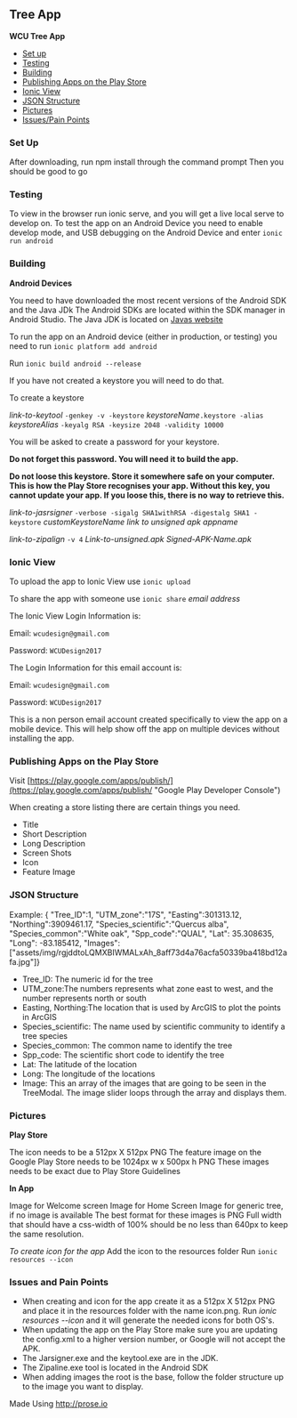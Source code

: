 ## Tree App
**WCU Tree App**
- [Set up](#set-up)
- [Testing](#testing)
- [Building](#building)
- [Publishing Apps on the Play Store](#publishing-apps-on-the-play-store)
- [Ionic View](#ionic-view)
- [JSON Structure](#json-structure)
- [Pictures](#pictures)
- [Issues/Pain Points](#issues-and-pain-points)

### Set Up
After downloading, run npm install through the command prompt
Then you should be good to go

### Testing
To view in the browser run ionic serve, and you will get a live local serve to develop on. 
To test the app on an Android Device you need to enable develop mode, and USB debugging on the Android Device and enter `ionic run android` 

### Building 
**Android Devices**

You need to have downloaded the most recent versions of the Android SDK and the Java JDk
The Android SDKs are located within the SDK manager in Android Studio. 
The Java JDK is located on [Javas website](http://www.oracle.com/technetwork/java/javase/downloads/jdk8-downloads-2133151.html)

To run the app on an Android device (either in production, or testing) you need to run `ionic platform add android`

Run `ionic build android --release`

If you have not created a keystore you will need to do that. 

To create a keystore

_link-to-keytool_ `-genkey -v -keystore` _keystoreName_`.keystore -alias` _keystoreAlias_ `-keyalg RSA -keysize 2048 -validity 10000`

You will be asked to create a password for your keystore.

**Do not forget this password. You will need it to build the app.**

**Do not loose this keystore. Store it somewhere safe on your computer. This is how the Play Store recognises your app. Without this key, you cannot update your app. If you loose this, there is no way to retrieve this.**

_link-to-jasrsigner_ `-verbose -sigalg SHA1withRSA -digestalg SHA1 -keystore` _customKeystoreName_  _link to unsigned apk_  _appname_

_link-to-zipalign_ `-v 4` _Link-to-unsigned.apk_ _Signed-APK-Name.apk_

### Ionic View 
To upload the app to Ionic View use `ionic upload`

To share the app with someone use `ionic share` _email address_

The Ionic View Login Information is: 

Email: `wcudesign@gmail.com`

Password: `WCUDesign2017`

The Login Information for this email account is:

Email: `wcudesign@gmail.com`

Password: `WCUDesign2017`

This is a non person email account created specifically to view the app
on a mobile device. This will help show off the app on multiple devices
without installing the app. 

### Publishing Apps on the Play Store
Visit [https://play.google.com/apps/publish/](https://play.google.com/apps/publish/ "Google Play Developer Console") 

When creating a store listing there are certain things you need. 
- Title
- Short Description
- Long Description 
- Screen Shots
- Icon 
- Feature Image


### JSON Structure
Example: { "Tree_ID":1, "UTM_zone":"17S", "Easting":301313.12, "Northing":3909461.17, "Species_scientific":"Quercus alba", "Species_common":"White oak", "Spp_code":"QUAL", "Lat": 35.308635, "Long": -83.185412, "Images": ["assets/img/rgjddtoLQMXBIWMALxAh_8aff73d4a76acfa50339ba418bd12afa.jpg"]}

- Tree_ID: The numeric id for the tree
- UTM_zone:The numbers represents what zone east to west, and the number represents north or south
- Easting, Northing:The location that is used by ArcGIS to plot the points in ArcGIS
- Species_scientific: The name used by scientific community to identify a tree species
- Species_common: The common name to identify the tree
- Spp_code: The scientific short code to identify the tree 
- Lat: The latitude of the location
- Long: The longitude of the locations
- Image: This an array of the images that are going to be seen in the TreeModal. The image slider loops through the array and displays them.  

### Pictures

**Play Store**

The icon needs to be a 512px X 512px PNG
The feature image on the Google Play Store needs to be 1024px w x 500px h PNG
These images needs to be exact due to Play Store Guidelines

**In App**

Image for Welcome screen
Image for Home Screen
Image for generic tree, if no image is available
The best format for these images is PNG
Full width that should have a css-width of 100% should be no less than 640px to keep the same resolution. 

_To create icon for the app_
Add the icon to the resources folder
 Run `ionic resources --icon`

### Issues and Pain Points
- When creating and icon for the app create it as a 512px X 512px PNG and place it in the resources folder with the name icon.png. Run _ionic resources --icon_ and it will generate the needed icons for both OS's. 
- When updating the app on the Play Store make sure you are updating the config.xml to a higher version number, or Google will not accept the APK. 
- The Jarsigner.exe and the keytool.exe are in the JDK. 
- The Zipaline.exe tool is located in the Android SDK
- When adding images the root is the base, follow the folder structure up to the image you want to display. 


Made Using http://prose.io
